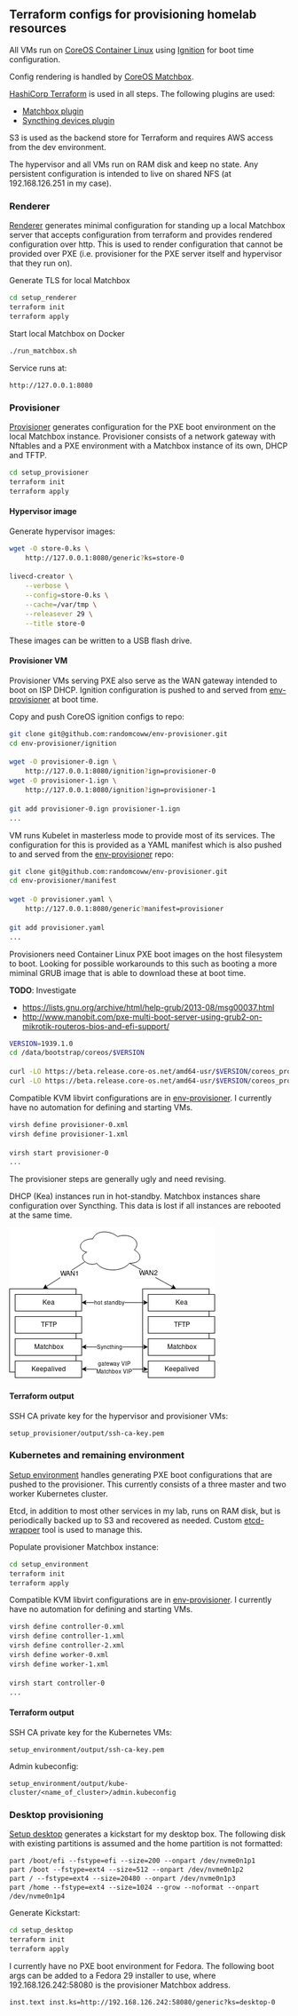 ## Terraform configs for provisioning homelab resources

All VMs run on [CoreOS Container Linux](https://coreos.com/os/docs/latest/) using [Ignition](https://coreos.com/ignition/docs/latest/) for boot time configuration.

Config rendering is handled by [CoreOS Matchbox](https://github.com/coreos/matchbox/).

[HashiCorp Terraform](https://www.hashicorp.com/products/terraform) is used in all steps. The following plugins are used:
- [Matchbox plugin](https://github.com/coreos/terraform-provider-matchbox)
- [Syncthing devices plugin](https://github.com/randomcoww/terraform-provider-syncthing)

S3 is used as the backend store for Terraform and requires AWS access from the dev environment.

The hypervisor and all VMs run on RAM disk and keep no state. Any persistent configuration is intended to live on shared NFS (at 192.168.126.251 in my case).

### Renderer

[Renderer](setup_renderer) generates minimal configuration for standing up a local Matchbox server that accepts configuration from terraform and provides rendered configuration over http.
This is used to render configuration that cannot be provided over PXE (i.e. provisioner for the PXE server itself and hypervisor that they run on).

Generate TLS for local Matchbox
```bash
cd setup_renderer
terraform init
terraform apply
```

Start local Matchbox on Docker
```bash
./run_matchbox.sh
```

Service runs at:
```
http://127.0.0.1:8080
```

### Provisioner

[Provisioner](setup_provisioner) generates configuration for the PXE boot environment on the local Matchbox instance. Provisioner consists of a network gateway with Nftables and a PXE environment with a Matchbox instance of its own, DHCP and TFTP.

```bash
cd setup_provisioner
terraform init
terraform apply
```

#### Hypervisor image

Generate hypervisor images:
```bash
wget -O store-0.ks \
    http://127.0.0.1:8080/generic?ks=store-0

livecd-creator \
    --verbose \
    --config=store-0.ks \
    --cache=/var/tmp \
    --releasever 29 \
    --title store-0
```
These images can be written to a USB flash drive.

#### Provisioner VM

Provisioner VMs serving PXE also serve as the WAN gateway intended to boot on ISP DHCP. Ignition configuration is pushed to and served from [env-provisioner](https://github.com/randomcoww/env-provisioner) at boot time.

Copy and push CoreOS ignition configs to repo:
```bash
git clone git@github.com:randomcoww/env-provisioner.git
cd env-provisioner/ignition

wget -O provisioner-0.ign \
    http://127.0.0.1:8080/ignition?ign=provisioner-0
wget -O provisioner-1.ign \
    http://127.0.0.1:8080/ignition?ign=provisioner-1
    
git add provisioner-0.ign provisioner-1.ign
...
```

VM runs Kubelet in masterless mode to provide most of its services. The configuration for this is provided as a YAML manifest which is also pushed to and served from the [env-provisioner](https://github.com/randomcoww/env-provisioner) repo:

```bash
git clone git@github.com:randomcoww/env-provisioner.git
cd env-provisioner/manifest

wget -O provisioner.yaml \
    http://127.0.0.1:8080/generic?manifest=provisioner
    
git add provisioner.yaml
...
```

Provisioners need Container Linux PXE boot images on the host filesystem to boot. Looking for possible workarounds to this such as booting a more miminal GRUB image that is able to download these at boot time.

**TODO**: Investigate
* https://lists.gnu.org/archive/html/help-grub/2013-08/msg00037.html
* http://www.manobit.com/pxe-multi-boot-server-using-grub2-on-mikrotik-routeros-bios-and-efi-support/

```bash
VERSION=1939.1.0
cd /data/bootstrap/coreos/$VERSION

curl -LO https://beta.release.core-os.net/amd64-usr/$VERSION/coreos_production_pxe.vmlinuz
curl -LO https://beta.release.core-os.net/amd64-usr/$VERSION/coreos_production_pxe_image.cpio.gz
```

Compatible KVM libvirt configurations are in [env-provisioner](https://github.com/randomcoww/env-provisioner). I currently have no automation for defining and starting VMs.
```bash
virsh define provisioner-0.xml
virsh define provisioner-1.xml

virsh start provisioner-0
...
```

The provisioner steps are generally ugly and need revising.

DHCP (Kea) instances run in hot-standby. Matchbox instances share configuration over Syncthing. This data is lost if all instances are rebooted at the same time.

![provisioner](images/provisioner.png)

#### Terraform output

SSH CA private key for the hypervisor and provisioner VMs:
```
setup_provisioner/output/ssh-ca-key.pem
```

### Kubernetes and remaining environment

[Setup environment](setup_environment) handles generating PXE boot configurations that are pushed to the provisioner. This currently consists of a three master and two worker Kubernetes cluster.

Etcd, in addition to most other services in my lab, runs on RAM disk, but is periodically backed up to S3 and recovered as needed. Custom [etcd-wrapper](https://github.com/randomcoww/etcd-wrapper) tool is used to manage this.

Populate provisioner Matchbox instance:
```bash
cd setup_environment
terraform init
terraform apply
```

Compatible KVM libvirt configurations are in [env-provisioner](https://github.com/randomcoww/env-provisioner). I currently have no automation for defining and starting VMs.
```bash
virsh define controller-0.xml
virsh define controller-1.xml
virsh define controller-2.xml
virsh define worker-0.xml
virsh define worker-1.xml

virsh start controller-0
...
```

#### Terraform output

SSH CA private key for the Kubernetes VMs:
```
setup_environment/output/ssh-ca-key.pem
```

Admin kubeconfig:
```
setup_environment/output/kube-cluster/<name_of_cluster>/admin.kubeconfig
```

### Desktop provisioning

[Setup desktop](setup_desktop) generates a kickstart for my desktop box. The following disk with existing partitions is assumed and the home partition is not formatted:

```
part /boot/efi --fstype=efi --size=200 --onpart /dev/nvme0n1p1
part /boot --fstype=ext4 --size=512 --onpart /dev/nvme0n1p2
part / --fstype=ext4 --size=20480 --onpart /dev/nvme0n1p3
part /home --fstype=ext4 --size=1024 --grow --noformat --onpart /dev/nvme0n1p4
```

Generate Kickstart:
```bash
cd setup_desktop
terraform init
terraform apply
```

I currently have no PXE boot environment for Fedora. The following boot args can be added to a Fedora 29 installer to use, where 192.168.126.242:58080 is the provisioner Matchbox address.
```
inst.text inst.ks=http://192.168.126.242:58080/generic?ks=desktop-0
```

